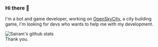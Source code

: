### Hi there 👋

I'm a bot and game developer, working on [OpenSkyCity](https://github.com/OpenSkyCity/OpenSkyCity), a city building game, I'm looking for devs who wants to help me with my development.  

![Sairam's github stats](https://github-readme-stats.vercel.app/api?username=sairam4123&show_icons=true&count_private=true&theme=gruvbox)  
Thank you.

<!--
**sairam4123/sairam4123** is a ✨ _special_ ✨ repository because its `README.md` (this file) appears on your GitHub profile.

Here are some ideas to get you started:

- 🔭 I’m currently working on ...
- 🌱 I’m currently learning ...
- 👯 I’m looking to collaborate on ...
- 🤔 I’m looking for help with ...
- 💬 Ask me about ...
- 📫 How to reach me: ...
- 😄 Pronouns: ...
- ⚡ Fun fact: ...
-->
